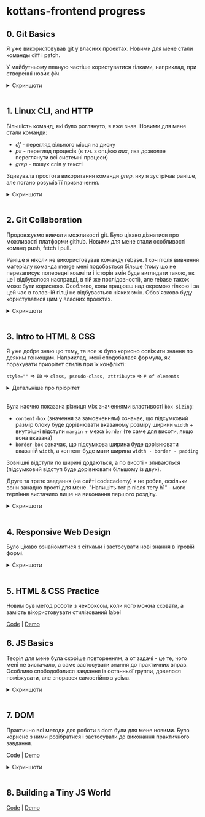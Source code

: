 # kottans-frontend progress

## 0. Git Basics

Я уже використовував git у власних проектах. Новими для мене стали команды diff і patch.

У майбутньому планую частіше користуватися гілками, наприклад, при створенні нових фіч.

<details>
  <summary>Скриншоти</summary>
  
  ![Основи: Introduction Sequence](/git/git1.png "Скриншот 1")
  ![Віддалені репозиторії: Push & Pull](/git/git2.png "Скриншот 2")
</details>
<br>

## 1. Linux CLI, and HTTP

Більшість команд, які було роглянуто, я вже знав. Новими для мене стали команди:

- _df_ - перегляд вільного місця на диску
- _ps_ - перегляд процесів (в т.ч. з опцією _aux_, яка дозволяе переглянути всі системні процеси)
- _grep_ - пошук слів у тексті

Здивувала простота викоритання команди _grep_, яку я зустрічав раніше, але погано розумів її призначення.

<details>
  <summary>Скриншоти</summary>
  
  ![Тест 1](/task_linux_cli/linux1.png "Тест 1")
  ![Тест 2](/task_linux_cli/linux2.png "Тест 2")
  ![Тест 3](/task_linux_cli/linux3.png "Тест 3")
  ![Тест 4](/task_linux_cli/linux4.png "Тест 4")
</details>
<br>

## 2. Git Collaboration

Продовжуємо вивчати можливості git. Було цікаво дізнатися про можливості платформи github. Новими для мене стали особливості команд push, fetch і pull.

Раніше я ніколи не використовував команду rebase. І хоч після вивчення матеріалу команда merge мені подобається більше (тому що не перезаписує попередні комміти і історія змін буде виглядати такою, як це і відбувалося насправді, в тій же послідовності), але rebase також може бути корисною. Особливо, коли працюєш над окремою гілкою і за цей час в головній гілці не відбувається ніяких змін. Обов'язково буду користуватися цим у власних проектах.

<details>
  <summary>Скриншоти</summary>

![Тиждень 3](/task_git_collaboration/coursera1.png)
![Тиждень 4](/task_git_collaboration/coursera2.png)
![Практика 1](/task_git_collaboration/learngitbranching1.png "Практика 1")
![Практика 2](/task_git_collaboration/learngitbranching2.png "Практика 2")

</details>
<br>

## 3. Intro to HTML & CSS

Я уже добре знаю цю тему, та все ж було корисно освіжити знання по деяким тонкощам. Наприклад, мені сподобалася формула, як порахувати приорітет стилів при їх конфлікті:

`style=""` => `ID` => `class, pseudo-class, attribuyte` => `# of elements`

<details>
  <summary>Детальніше про пріорітет</summary>

![Пріорітет css правил](/task_html_css_intro/css_priority.png)

</details>
<br>

Була наочно показана різниця між значеннями властивості `box-sizing`:

- `content-box` (значення за замовченням) означає, що підсумковий размір блоку буде дорівнювати вказаному розміру ширини `width` + внутрішні відступи `margin` + межа `border` (те саме для висоти, якщо вона вказана)
- `border-box` означає, що підсумкова ширина буде дорівнювати вказаній `width`, а контент буде мати ширина `width - border - padding`

Зовнішні відступи по ширині додаються, а по висоті - зливаються (підсумковий відступ буде дорівнювати більшому із двух).

Друге та третє завдання (на сайті codecademy) я не робив, оскільки вони занадно прості для мене. "Напишіть тег p після тегу h1" - мого терпіння вистачило лише на виконання першого розділу.

<details>
  <summary>Скриншоти</summary>

![Тиждень 1](/task_html_css_intro/coursera1.png)
![Тиждень 2](/task_html_css_intro/coursera2.png)

</details>
<br>

## 4. Responsive Web Design

Було цікаво ознайомитися з сітками і застосувати нові знання в ігровій формі.

<details>
  <summary>Скриншоти</summary>

![flexbox](/task_responsive_web_design/flex_froggy.png)
![grid](/task_responsive_web_design/grid_garden.png)

</details>
<br>

## 5. HTML & CSS Practice

Новим був метод роботи з чекбоксом, коли його можна сховати, а замість вікористовувати стилізований label

[Code](https://github.com/kotlyar-andrey/html-css-popup) | [Demo](https://kotlyar-andrey.github.io/html-css-popup/)

## 6. JS Basics

Теорія для мене була скоріше повторенням, а от задачі - це те, чого мені не вистачало, а саме застосувати знання до практичних вправ. Особливо спободобалися завдання із останньої группи, довелося помізкувати, але впорався самостійно з усіма.

<details>
  <summary>Скриншоти</summary>

![coursera](/task_js_basics/coursera4.png)
![basic_javascript](/task_js_basics/basic_javascript.png)
![es6_challenges](/task_js_basics/es6_challenges.png)
![basic_data_structures](/task_js_basics/basic_data_structures.png)
![basic_algorithm_scripting](/task_js_basics/basic_algorithm_scripting.png)
![functional_programming](/task_js_basics/functional_programming.png)
![intermediate_algorithm_scripting](/task_js_basics/intermediate_algorithm_scripting.png)

</details>
<br>

## 7. DOM

Практично всі методи для роботи з dom були для мене новими. Було корисно з ними розібратися і застосувати до виконання практичного завдання.

[Code](https://github.com/kotlyar-andrey/dom-ds) | [Demo](https://kotlyar-andrey.github.io/dom-ds/)

<details>
  <summary>Скриншоти</summary>

![coursera](/task_js_dom/coursera.png)
![intermediate_algorithm_scripting](/task_js_dom/intermediate_algorithm_scripting.png)

</details>
<br>

## 8. Building a Tiny JS World

[Code](https://github.com/kotlyar-andrey/a-tiny-JS-world) | [Demo](https://kotlyar-andrey.github.io/a-tiny-JS-world/)
